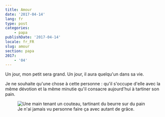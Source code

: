 ```yaml
---
title: Amour
date: '2017-04-14'
lang: fr
type: post
categories:
    - papa
publishDate: '2017-04-14'
locale: fr_FR
slug: amour
section: papa
2017:
    - '04'
---
```


Un jour, mon petit sera grand. Un jour, il aura quelqu'un dans sa vie. 

<!--more-->

Je ne souhaite qu'une chose à cette personne : qu'il s'occupe d'elle avec la même dévotion et la même minutie qu'il consacre aujourd'hui à tartiner son pain.

<figure>
  <img src="{{<fileFolder>}}spread-butter.gif" alt="Une main tenant un couteau, tartinant du beurre sur du pain"/>
  <figcaption>Je n'ai jamais vu personne faire ça avec autant de grâce.</figcaption>
</figure>